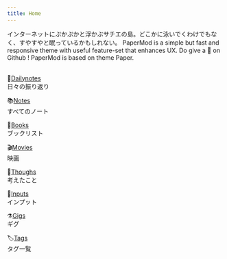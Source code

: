 ```yaml
---
title: Home
---
```


インターネットにぷかぷかと浮かぶサチエの島。どこかに泳いでくわけでもなく、すやすやと眠っているかもしれない。
PaperMod is a simple but fast and responsive theme with useful feature-set that enhances UX.
Do give a 🌟 on Github !
PaperMod is based on theme Paper.
<br><br>

📒[Dailynotes](/posts/10_Dailynotes)<br>
日々の振り返り

📚[Notes](/posts/20_Notes)<br> 
すべてのノート

📖[Books](/tags/book)<br>
ブックリスト

🎬[Movies](/tags/movie)<br>
映画

🦉[Thoughs](/tags/thought)<br>
考えたこと

🦖[Inputs](/tags/input)<br>
インプット

⚗️[Gigs](/tags/gig)<br>
ギグ

🏷️[Tags](/tags)<br>
タグ一覧
